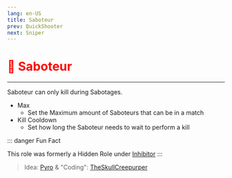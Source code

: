 ```yaml
---
lang: en-US
title: Saboteur
prev: QuickShooter
next: Sniper
---
```


# <font color="red">🔌 <b>Saboteur</b></font> <Badge text="Killing" type="tip" vertical="middle"/>
---

Saboteur can only kill during Sabotages.
* Max
  * Set the Maximum amount of Saboteurs that can be in a match
* Kill Cooldown
  * Set how long the Saboteur needs to wait to perform a kill

::: danger Fun Fact

This role was formerly a Hidden Role under [Inhibitor](Inhibitor)
:::

> Idea: [Pyro](#) & "Coding": [TheSkullCreepurper](https://github.com/Loonie-Toons)